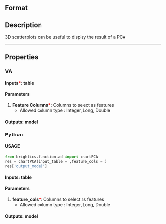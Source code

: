 ## Format



## Description
3D scatterplots can be useful to display the result of a PCA

---

## Properties
### VA
#### Inputs<b style="color:red">*</b>: table

#### Parameters
1. **Feature Columns**<b style="color:red">*</b>: Columns to select as features
   - Allowed column type : Integer, Long, Double

#### Outputs: model

### Python

#### USAGE
```python
from brightics.function.ad import chartPCA
res = chartPCA(input_table = ,feature_cols = )
res['output_model']
```
#### Inputs: table

#### Parameters
1. **feature_cols**<b style="color:red">*</b>: Columns to select as features
   - Allowed column type : Integer, Long, Double

#### Outputs: model

